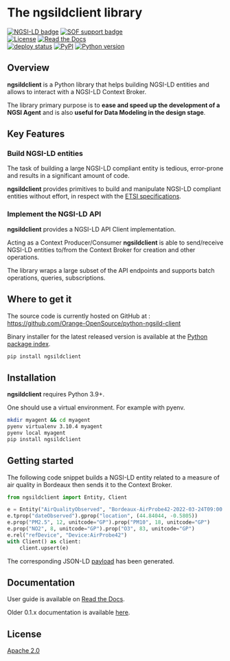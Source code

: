 # The ngsildclient library

[![NGSI-LD badge](https://img.shields.io/badge/NGSI-LD-red.svg)](https://www.etsi.org/deliver/etsi_gs/CIM/001_099/009/01.02.01_60/gs_CIM009v010201p.pdf)
[![SOF support badge](https://nexus.lab.fiware.org/repository/raw/public/badges/stackoverflow/fiware.svg)](http://stackoverflow.com/questions/tagged/fiware)
<br>
[![License](https://img.shields.io/badge/License-Apache%202.0-blue.svg)](https://opensource.org/licenses/Apache-2.0)
[![Read the Docs](https://img.shields.io/readthedocs/ngsildclient)](https://ngsildclient.readthedocs.io/en/latest/index.html)
<br>
[![deploy status](https://github.com/Orange-OpenSource/python-ngsild-client/workflows/CI/badge.svg)](https://github.com/Orange-OpenSource/python-ngsild-client/actions)
[![PyPI](https://img.shields.io/pypi/v/ngsildclient.svg)](https://pypi.org/project/ngsildclient/)
[![Python version](https://img.shields.io/pypi/pyversions/ngsildclient)](https://pypi.org/project/ngsildclient/)


## Overview

 **ngsildclient** is a Python library that helps building NGSI-LD entities and allows to interact with a NGSI-LD Context Broker.

 The library primary purpose is to **ease and speed up the development of a NGSI Agent** and is also **useful for Data Modeling in the design stage**.

## Key Features

### Build NGSI-LD entities

The task of building a large NGSI-LD compliant entity is tedious, error-prone and results in a significant amount of code. 

**ngsildclient** provides primitives to build and manipulate NGSI-LD compliant entities without effort, in respect with the [ETSI specifications](https://www.etsi.org/committee/cim).

### Implement the NGSI-LD API

**ngsildclient** provides a NGSI-LD API Client implementation.

Acting as a Context Producer/Consumer **ngsildclient** is able to send/receive NGSI-LD entities to/from the Context Broker for creation and other operations.

The library wraps a large subset of the API endpoints and supports batch operations, queries, subscriptions.

## Where to get it

The source code is currently hosted on GitHub at :
https://github.com/Orange-OpenSource/python-ngsild-client

Binary installer for the latest released version is available at the [Python
package index](https://pypi.org/project/ngsildclient).

```sh
pip install ngsildclient
```

## Installation

**ngsildclient** requires Python 3.9+.

One should use a virtual environment. For example with pyenv.

```sh
mkdir myagent && cd myagent
pyenv virtualenv 3.10.4 myagent
pyenv local myagent
pip install ngsildclient
```

## Getting started

The following code snippet builds a NGSI-LD entity related to a measure of air quality in Bordeaux then sends it to the Context Broker.

```python
from ngsildclient import Entity, Client

e = Entity("AirQualityObserved", "Bordeaux-AirProbe42-2022-03-24T09:00:00Z")
e.tprop("dateObserved").gprop("location", (44.84044, -0.5805))
e.prop("PM2.5", 12, unitcode="GP").prop("PM10", 18, unitcode="GP")
e.prop("NO2", 8, unitcode="GP").prop("O3", 83, unitcode="GP")
e.rel("refDevice", "Device:AirProbe42")
with Client() as client:
    client.upsert(e)
```

The corresponding JSON-LD [payload](https://github.com/Orange-OpenSource/python-ngsild-client/blob/master/samples/gettingstarted.json) has been generated.

## Documentation

User guide is available on [Read the Docs](https://ngsildclient.readthedocs.io/en/latest/index.html).

Older 0.1.x documentation is available [here](https://ngsildclient.readthedocs.io/en/v0.1.9/index.html).

## License

[Apache 2.0](LICENSE)
